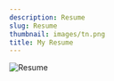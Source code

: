 ```yaml
---
description: Resume
slug: Resume
thumbnail: images/tn.png
title: My Resume
---
```










![Resume](/images/Resume.jpg)
